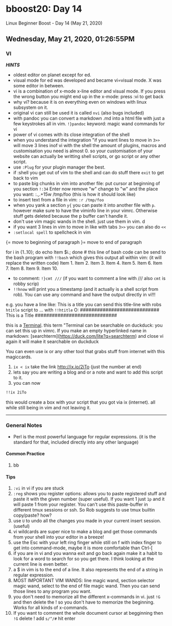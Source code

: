 # bboost20: Day 14

Linux Beginner Boost - Day 14 (May 21, 2020)

##  Wednesday, May 21, 2020, 01:26:55PM

### VI

***HINTS***
* oldest editor on planet except for ed.
* visual mode for ed was developed and became vi=visual mode. X was some editor in between.
* vi is a combination of x-mode x-line editor and visual mode. If you press the wrong button you might end up in the x-mode: press :vi to get back
* why vi? because it is on everything even on windows with linux subsystem on it.
* original vi can still be used it is called `nvi` (also bugs included)
* with pandoc you can convert a markdown .md into a html file with just a few keystrokes all in vim. `!}pandoc` keyword: magic wand commands for vi
* power of vi comes with its close integration of the shell
* when you understand the integration "if you want lines to move in `3>>` will move 3 lines inof vi with the shell the amount of plugins, macros and customisation you need is almost 0. so your customisation of your website can actually be writting shell scripts, or go script or any other script.
* use `:Plug` for your plugin manager the best.
* if :shell you get out of vim to the shell and can do stuff there `exit` to get back to vim
* to paste big chunks in vim into another file: put cursor at beginning of you section `!:34` Enter now remove "w" change to "w" and the place you want: :.,.+15w /tmp/foo (this is how it should look like)
* to insert text from a file in vim: `:r /tmp/foo`
* when you yank a section `y{` you can paste it into another file with `p`. however make sure to have the viminfo line in your vimrc. Otherwise stuff gets deleted because the p buffer can't handle it.
* don't use vim magic wands in the shell. just use them in vim. d
* if you want 3 lines in vim to move in like with tabs `3>>` you can also do `<<`
* `:setlocal spell` to spellcheck in vim

{= move to beginning of paragraph
}= move to end of paragraph

for i in {1..10}; do echo Item \$i.; done \# this line of bash code can be send to the bash program with `!!bash`
which gives this output all within vim: (it will replace the written code)
Item 1.
Item 2.
Item 3.
Item 4.
Item 5.
Item 6.
Item 7.
Item 8.
Item 9.
Item 10.

* to comment: `!}cmt ///` (if you want to comment a  line with /// also `cmt` is robby scrip)
* `!!hnow` will print you a timestamp (and it actually is a shell script from rob). You can use any command and have the output directly in vi!!!

e.g. you have a line like:
This is a title
you can send this title-line with robs `htitle` script to ... with `!!htitle`
O: ############################ This is a Title #############################


this is a [Terminal](https://duck.com/lite?q=Terminal).
this term "Terminal can be searchable on duckduck: you can set this up in vimrc.
If you make an empty hyperlinked name in markdown: \[searchterm\](https://duck.com/lite?q=searchterm) and close vi again it will make it searchable on duckduck

You can even use ix or any other tool that grabs stuff from internet with this magiccards.
1. `ix < ix` take the link http://ix.io/2iTo (just the number at end)
2. lets say you are writing a blog and or a note and want to add this script to it.
3. you can now
```bash
!!ix 2iTo
```
this would create a box with your script that you got via ix (internet). all while still being in vim and not leaving it.

----

### General Notes

* Perl is the most powerful language for regular expressions. (it is the standard for that, included directly into any other language)

#### Common Practice

1. bb

#### Tips

1. `:vi` in vi if you are stuck
1. `:reg` shows you register options: allows you to paste registered stuff and paste it with the given number (super useful). If you want 1 just `1p` and it will paste 1 from your register. You can't use this paste-buffer in different tmux sessions or ssh. So Rob suggests to use tmux builtin copy/paste? how?
1. use `U` to undo all the changes you made in your current insert session. (useful)
1. vi wildcards are super nice to make a blog and get those commands from your shell into your editor in a breeze!
1. use the Esc with your left ring finger while still on f with index finger to get into command-mode, maybe it is more comfortable than Ctrl-\[
1. if you are in vi and you wanna exit and go back again make it a habit to look for a word to search for so you get there. I think looking at the current line is even better.
1. a $ in vim is to the end of a line. It also represents the end of a string in regular expression.
1. MOST IMPORTANT VIM WANDS: line magic wand, section selector magic wand, select to the end of file magic wand. Then you can send those lines to any program you want.
1. you don't need to memorize all the different x-commands in vi. just `!G` and then delete the ! so you don't have to memorize the beginning. Works for all kinds of x-commands.
1. If you want to comment the whole document cursor at begginning then `!G` delete ! add `s/^/#` hit enter
